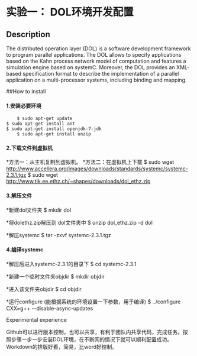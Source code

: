 # 实验一： DOL环境开发配置

## Description

The distributed operation layer (DOL) is a software development framework to program parallel applications. The DOL allows to specify applications based on the Kahn process network model of computation and features a simulation engine based on systemC. Moreover, the DOL provides an XML-based specification format to describe the implementation of a parallel application on a multi-processor systems, including binding and mapping.

##How to install

#### 1.安装必要环境
    	$ sudo apt-get update
   	$ sudo apt-get install ant
   	$ sudo apt-get install openjdk-7-jdk
    	$ sudo apt-get install unzip

#### 2.下载文件到虚拟机

*方法一：从主机复制到虚拟机。
*方法二：在虚拟机上下载
	$ sudo wget http://www.accellera.org/images/downloads/standards/systemc/systemc-2.3.1.tgz
	$ sudo wget http://www.tik.ee.ethz.ch/~shapes/downloads/dol_ethz.zip
#### 3.解压文件

*新建dol文件夹
$ mkdir dol

*将dolethz.zip解压到 dol文件夹中
$ unzip dol_ethz.zip -d dol

*解压systemc
$ tar -zxvf systemc-2.3.1.tgz

#### 4.编译systemc

*解压后进入systemc-2.3.1的目录下
$ cd systemc-2.3.1

*新建一个临时文件夹objdir
$ mkdir objdir

*进入该文件夹objdir
$ cd objdir

*运行configure (能根据系统的环境设置一下参数，用于编译)
$ ../configure CXX=g++ --disable-async-updates

Experimental experience

Github可以进行版本控制，也可以共享，有利于团队内共享代码，完成任务。按照步骤一步一步安装DOL环境，在不断网的情况下就可以顺利配置成功。
Workdown的排版好看，简易，比word好控制。
